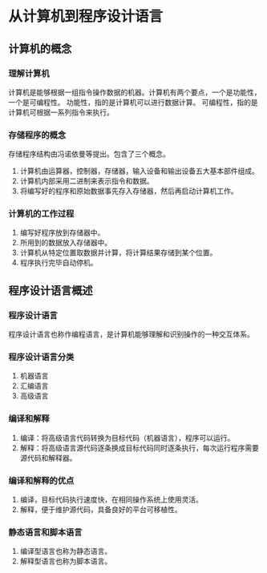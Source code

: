 # 从计算机到程序设计语言

## 计算机的概念

### 理解计算机

计算机是能够根据一组指令操作数据的机器。计算机有两个要点，一个是功能性，一个是可编程性。
功能性，指的是计算机可以进行数据计算。
可编程性，指的是计算机可根据一系列指令来执行。

### 存储程序的概念

存储程序结构由冯诺依曼等提出。包含了三个概念。
1. 计算机由运算器，控制器，存储器，输入设备和输出设备五大基本部件组成。
2. 计算机内部采用二进制来表示指令和数据。
3. 将编写好的程序和原始数据事先存入存储器，然后再启动计算机工作。

### 计算机的工作过程
1. 编写好程序放到存储器中。
2. 所用到的数据放入存储器中。
3. 计算机从特定位置取数据并计算，将计算结果存储到某个位置。
4. 程序执行完毕自动停机。

## 程序设计语言概述

### 程序设计语言
程序设计语言也称作编程语言，是计算机能够理解和识别操作的一种交互体系。

### 程序设计语言分类
1. 机器语言
2. 汇编语言
3. 高级语言

### 编译和解释
1. 编译：将高级语言代码转换为目标代码（机器语言），程序可以运行。
2. 解释：将高级语言源代码逐条换成目标代码同时逐条执行，每次运行程序需要源代码和解释器。

### 编译和解释的优点
1. 编译，目标代码执行速度快，在相同操作系统上使用灵活。
2. 解释，便于维护源代码，具备良好的平台可移植性。

### 静态语言和脚本语言
1. 编译型语言也称为静态语言。
2. 解释型语言也称为脚本语言。
